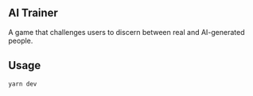 ## AI Trainer

A game that challenges users to discern between real and AI-generated people.

## Usage

```sh
yarn dev
```
